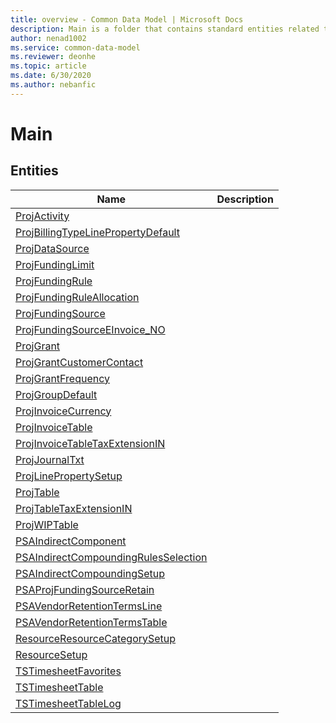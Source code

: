 ```yaml
---
title: overview - Common Data Model | Microsoft Docs
description: Main is a folder that contains standard entities related to the Common Data Model.
author: nenad1002
ms.service: common-data-model
ms.reviewer: deonhe
ms.topic: article
ms.date: 6/30/2020
ms.author: nebanfic
---
```


# Main


## Entities

|Name|Description|
|---|---|
|[ProjActivity](ProjActivity.md)||
|[ProjBillingTypeLinePropertyDefault](ProjBillingTypeLinePropertyDefault.md)||
|[ProjDataSource](ProjDataSource.md)||
|[ProjFundingLimit](ProjFundingLimit.md)||
|[ProjFundingRule](ProjFundingRule.md)||
|[ProjFundingRuleAllocation](ProjFundingRuleAllocation.md)||
|[ProjFundingSource](ProjFundingSource.md)||
|[ProjFundingSourceEInvoice_NO](ProjFundingSourceEInvoice_NO.md)||
|[ProjGrant](ProjGrant.md)||
|[ProjGrantCustomerContact](ProjGrantCustomerContact.md)||
|[ProjGrantFrequency](ProjGrantFrequency.md)||
|[ProjGroupDefault](ProjGroupDefault.md)||
|[ProjInvoiceCurrency](ProjInvoiceCurrency.md)||
|[ProjInvoiceTable](ProjInvoiceTable.md)||
|[ProjInvoiceTableTaxExtensionIN](ProjInvoiceTableTaxExtensionIN.md)||
|[ProjJournalTxt](ProjJournalTxt.md)||
|[ProjLinePropertySetup](ProjLinePropertySetup.md)||
|[ProjTable](ProjTable.md)||
|[ProjTableTaxExtensionIN](ProjTableTaxExtensionIN.md)||
|[ProjWIPTable](ProjWIPTable.md)||
|[PSAIndirectComponent](PSAIndirectComponent.md)||
|[PSAIndirectCompoundingRulesSelection](PSAIndirectCompoundingRulesSelection.md)||
|[PSAIndirectCompoundingSetup](PSAIndirectCompoundingSetup.md)||
|[PSAProjFundingSourceRetain](PSAProjFundingSourceRetain.md)||
|[PSAVendorRetentionTermsLine](PSAVendorRetentionTermsLine.md)||
|[PSAVendorRetentionTermsTable](PSAVendorRetentionTermsTable.md)||
|[ResourceResourceCategorySetup](ResourceResourceCategorySetup.md)||
|[ResourceSetup](ResourceSetup.md)||
|[TSTimesheetFavorites](TSTimesheetFavorites.md)||
|[TSTimesheetTable](TSTimesheetTable.md)||
|[TSTimesheetTableLog](TSTimesheetTableLog.md)||
